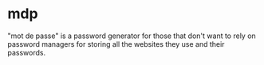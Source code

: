 # mdp
"mot de passe" is a password generator for those that don't want to rely on password managers for storing all the websites they use and their passwords.